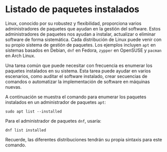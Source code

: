 # Listado de paquetes instalados

Linux, conocido por su robustez y flexibilidad, proporciona varios administradores de paquetes que ayudan en la gestión del software. Estos administradores de paquetes nos ayudan a instalar, actualizar o eliminar software de forma sistemática. Cada distribución de Linux puede venir con su propio sistema de gestión de paquetes. Los ejemplos incluyen `apt` en sistemas basados en Debian, `dnf` en Fedora, `zypper` en OpenSUSE y `pacman` en Arch Linux.

Una tarea común que puede necesitar con frecuencia es enumerar los paquetes instalados en su sistema. Esta tarea puede ayudar en varios escenarios, como auditar el software instalado, crear secuencias de comandos o automatizar la implementación de software en máquinas nuevas.

A continuación se muestra el comando para enumerar los paquetes instalados en un administrador de paquetes `apt`:

```shell
sudo apt list --installed
```

Para el administrador de paquetes `dnf`, usaría:

```shell
dnf list installed
```

Recuerde, las diferentes distribuciones tendrán su propia sintaxis para este comando.